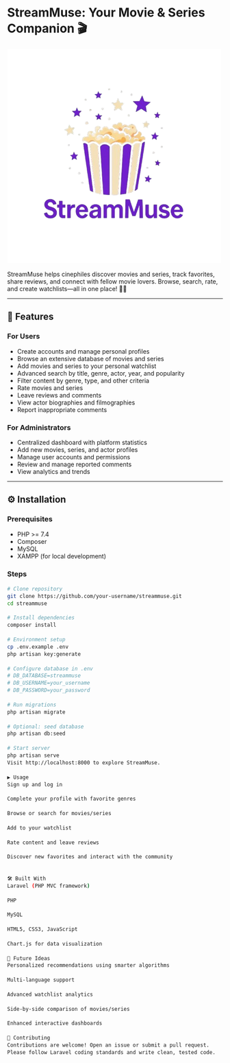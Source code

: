 # StreamMuse: Your Movie & Series Companion 🎬

![alt text](public\img\LogoD.png)

StreamMuse helps cinephiles discover movies and series, track favorites, share reviews, and connect with fellow movie lovers. Browse, search, rate, and create watchlists—all in one place! 🍿✨

---

## 🚀 Features

### For Users
* Create accounts and manage personal profiles
* Browse an extensive database of movies and series
* Add movies and series to your personal watchlist
* Advanced search by title, genre, actor, year, and popularity
* Filter content by genre, type, and other criteria
* Rate movies and series
* Leave reviews and comments
* View actor biographies and filmographies
* Report inappropriate comments

### For Administrators
* Centralized dashboard with platform statistics
* Add new movies, series, and actor profiles
* Manage user accounts and permissions
* Review and manage reported comments
* View analytics and trends

---

## ⚙️ Installation

### Prerequisites
* PHP >= 7.4
* Composer
* MySQL
* XAMPP (for local development)

### Steps

```bash
# Clone repository
git clone https://github.com/your-username/streammuse.git
cd streammuse

# Install dependencies
composer install

# Environment setup
cp .env.example .env
php artisan key:generate

# Configure database in .env
# DB_DATABASE=streammuse
# DB_USERNAME=your_username
# DB_PASSWORD=your_password

# Run migrations
php artisan migrate

# Optional: seed database
php artisan db:seed

# Start server
php artisan serve
Visit http://localhost:8000 to explore StreamMuse.

▶️ Usage
Sign up and log in

Complete your profile with favorite genres

Browse or search for movies/series

Add to your watchlist

Rate content and leave reviews

Discover new favorites and interact with the community


🛠️ Built With
Laravel (PHP MVC framework)

PHP

MySQL

HTML5, CSS3, JavaScript

Chart.js for data visualization

🌟 Future Ideas
Personalized recommendations using smarter algorithms

Multi-language support

Advanced watchlist analytics

Side-by-side comparison of movies/series

Enhanced interactive dashboards

🤝 Contributing
Contributions are welcome! Open an issue or submit a pull request.
Please follow Laravel coding standards and write clean, tested code.
